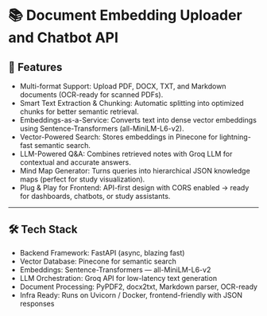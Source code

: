 # 📚 Document Embedding Uploader and Chatbot API

## 🚀 Features
- Multi-format Support: Upload PDF, DOCX, TXT, and Markdown documents (OCR-ready for scanned PDFs).
- Smart Text Extraction & Chunking: Automatic splitting into optimized chunks for better semantic retrieval.
- Embeddings-as-a-Service: Converts text into dense vector embeddings using Sentence-Transformers (all-MiniLM-L6-v2).
- Vector-Powered Search: Stores embeddings in Pinecone for lightning-fast semantic search.
- LLM-Powered Q&A: Combines retrieved notes with Groq LLM for contextual and accurate answers.
- Mind Map Generator: Turns queries into hierarchical JSON knowledge maps (perfect for study visualization).
- Plug & Play for Frontend: API-first design with CORS enabled → ready for dashboards, chatbots, or study assistants.

---

## 🛠 Tech Stack
- Backend Framework: FastAPI (async, blazing fast)
- Vector Database: Pinecone for semantic search
- Embeddings: Sentence-Transformers — all-MiniLM-L6-v2
- LLM Orchestration: Groq API for low-latency text generation
- Document Processing: PyPDF2, docx2txt, Markdown parser, OCR-ready
- Infra Ready: Runs on Uvicorn / Docker, frontend-friendly with JSON responses
